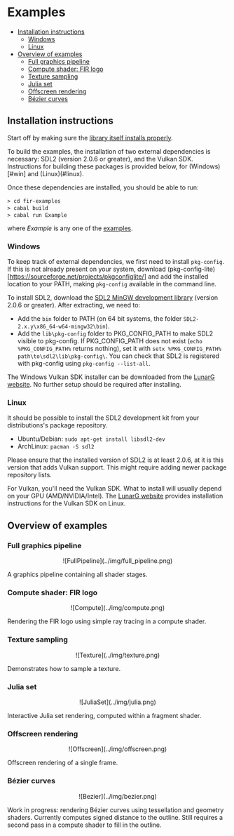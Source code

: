 # Examples

* [Installation instructions](#installation)
  - [Windows](#win)
  - [Linux](#linux)
* [Overview of examples](#overview)
  - [Full graphics pipeline](#fullpipeline)
  - [Compute shader: FIR logo](#compute)
  - [Texture sampling](#texture)
  - [Julia set](#julia)
  - [Offscreen rendering](#offscreen)
  - [Bézier curves](#bezier)


<a name="installation"></a>
## Installation instructions

Start off by making sure the [library itself installs properly](../getting_started.md#installation).    

To build the examples, the installation of two external dependencies is necessary: SDL2 (version 2.0.6 or greater), and the Vulkan SDK.
Instructions for building these packages is provided below, for (Windows)[#win] and (Linux)(#linux).

Once these dependencies are installed, you should be able to run:

```
> cd fir-examples
> cabal build
> cabal run Example
```

where *Example* is any one of the [examples](#overview).

<a name="win"></a>
### Windows

To keep track of external dependencies, we first need to install `pkg-config`.
If this is not already present on your system, download (pkg-config-lite)[https://sourceforge.net/projects/pkgconfiglite/]
and add the installed location to your PATH, making `pkg-config` available in the command line.

To install SDL2, download the [SDL2 MinGW development library](https://www.libsdl.org/download-2.0.php) (version 2.0.6 or greater).
After extracting, we need to:
  * Add the `bin` folder to PATH (on 64 bit systems, the folder `SDL2-2.x.y\x86_64-w64-mingw32\bin`).
  * Add the `lib\pkg-config` folder to PKG_CONFIG_PATH to make SDL2 visible to pkg-config.
    If PKG_CONFIG_PATH does not exist (`echo %PKG_CONFIG_PATH%` returns nothing), set it with `setx %PKG_CONFIG_PATH% path\to\sdl2\lib\pkg-config\`.
You can check that SDL2 is registered with pkg-config using `pkg-config --list-all`.

The Windows Vulkan SDK installer can be downloaded from the [LunarG website](https://vulkan.lunarg.com/sdk/home).
No further setup should be required after installing.


<a name="linux"></a>
### Linux
It should be possible to install the SDL2 development kit from your distributions's package repository.

* Ubuntu/Debian: `sudo apt-get install libsdl2-dev`
* ArchLinux: `pacman -S sdl2`

Please ensure that the installed version of SDL2 is at least 2.0.6, at it is this version that adds Vulkan support.
This might require adding newer package repository lists.

For Vulkan, you'll need the Vulkan SDK. What to install will usually depend on your GPU (AMD/NVIDIA/Intel).
The [LunarG website](https://vulkan.lunarg.com/doc/view/1.1.106.0/linux/getting_started.html) provides installation instructions
for the Vulkan SDK on Linux.


<a name="overview"></a>
## Overview of examples

<a name="fullpipeline"></a>
### Full graphics pipeline
<div align="center">
![FullPipeline](../img/full_pipeline.png)
</div>

A graphics pipeline containing all shader stages.

<a name="compute"></a>
### Compute shader: FIR logo
<div align="center">
![Compute](../img/compute.png)
</div>

Rendering the FIR logo using simple ray tracing in a compute shader.

<a name="texture"></a>
### Texture sampling
<div align="center">
![Texture](../img/texture.png)
</div>

Demonstrates how to sample a texture.

<a name="julia"></a>
### Julia set
<div align="center">
![JuliaSet](../img/julia.png)
</div>

Interactive Julia set rendering, computed within a fragment shader.

<a name="offscreen"></a>
### Offscreen rendering
<div align="center">
![Offscreen](../img/offscreen.png)
</div>

Offscreen rendering of a single frame.

<a name="bezier"></a>
### Bézier curves
<div align="center">
![Bezier](../img/bezier.png)
</div>

Work in progress: rendering Bézier curves using tessellation and geometry shaders.
Currently computes signed distance to the outline. Still requires a second pass in a compute shader to fill in the outline.
